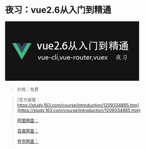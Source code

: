 # 夜习：vue2.6从入门到精通

![img](../../../assets/study163/free/345cc9d68efc4f8ca24779608ade661f.jpg)

> 价格：免费

> [官方链接：https://study.163.com/course/introduction/1209334885.htm](https://study.163.com/course/introduction/1209334885.htm)

> [阿里网盘：]()

> [百度网盘：]()

> [夸克网盘：]()
